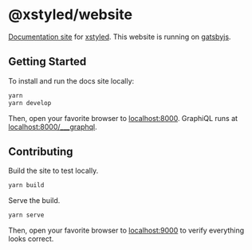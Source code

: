 # @xstyled/website

[Documentation site](https://xstyled.dev) for [xstyled](https://github.com/gregberge/xstyled). This website is running on [gatsbyjs](gatsbyjs.org).

## Getting Started

To install and run the docs site locally:

```bash
yarn
yarn develop
```

Then, open your favorite browser to [localhost:8000](http://localhost:8000/). GraphiQL runs at [localhost:8000/\_\_\_graphql](http://localhost:8000/___graphql).

## Contributing

Build the site to test locally.

```bash
yarn build
```

Serve the build.

```bash
yarn serve
```

Then, open your favorite browser to [localhost:9000](http://localhost:9000/) to verify everything looks correct.
